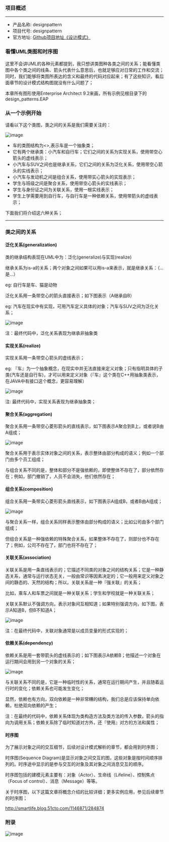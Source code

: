 ### 项目概述

---
- 产品名称: designpattern
- 项目代号: designpattern
- 官方地址: [Github项目地址《设计模式》](https://github.com/czsvn/designpattern.git)

### 看懂UML类图和时序图

这里不会讲UML的各种元素都提到，我只想讲类图种各类之间的关系；能看懂类图中各个类之间的线条、箭头代表什么意思后，也就足够应对日常的工作和交流；同时，我们能够将类图所表达的含义和最终的代码对应起来；有了这些知识，看后面章节的设计模式结构图就没有什么问题了；

本章所有图形使用Enterprise Architect 9.2来画，所有示例见根目录下的design_patterns.EAP

### 从一个示例开始

请看以下这个类图，类之间的关系是我们需要关注的：

![image](https://design-patterns.readthedocs.io/zh_CN/latest/_images/uml_class_struct.jpg)

- 车的类图结构为<<abstract>>,表示车是一个抽象类；
- 它有两个继承类：小汽车和自行车；它们之间的关系为实现关系，使用带空心箭头的虚线表示；
- 小汽车与SUV之间也是继承关系，它们之间的关系为泛化关系，使用带空心箭头的实线表示；
- 小汽车与发动机之间是组合关系，使用带实心箭头的实现表示；
- 学生与班级之间是聚合关系，使用带空心箭头的实线表示；
- 学生与身份证之间为关联关系，使用一根实线表示；
- 学生上学需要用到自行车，与自行车是一种依赖关系，使用带箭头的虚线表示；

下面我们将介绍这六种关系；

---

### 类之间的关系
#### 泛化关系(generalization)
类的继承结构表现在UML中为：泛化(generalize)与实现(realize)

继承关系为is-a的关系；两个对象之间如果可以用is-a来表示，就是继承关系：（...是...）

eg: 自行车是车、猫是动物

泛化关系用一条带空心的箭头直接表示；如下图表示（A继承自B）

eg: 汽车在现实中有实现，可用汽车定义具体的对象；汽车与SUV之间为泛化关系；

![image](https://design-patterns.readthedocs.io/zh_CN/latest/_images/uml_generalize.jpg)

注：最终代码中，泛化关系表现为继承非抽象类

#### 实现关系(realize)

实现关系用一条带空心箭头的虚线表示；

eg: 『车』为一个抽象概念，在现实中并无法直接来定义对象；只有指明具体的子类(汽车还是自行车)，才可以用来定义对象（『车』这个类在C++用抽象类表示，在JAVA中有接口这个概念，更容易理解）

![image](https://design-patterns.readthedocs.io/zh_CN/latest/_images/uml_realize.jpg)

注: 最终代码中，实现关系表现为继承抽象类；

#### 聚合关系(aggregation)

聚合关系用一条带空心菱形箭头的直线表示，如下图表示A聚合到B上，或者说B由A组成；

![image](https://design-patterns.readthedocs.io/zh_CN/latest/_images/uml_aggregation.jpg)

聚合关系用于表示实体对象之间的关系，表示整体由部分构成的语义；例如一个部门由多个员工组成；

与组合关系不同的是，整体和部分不是强依赖的，即使整体不存在了，部分依然存在；例如，部门撤销了，人员不会消失，他们依然存在；

#### 组合关系(composition)

组合关系用一条带实心菱形箭头直线表示，如下图表示A组成B，或者B由A组成；

![image](https://design-patterns.readthedocs.io/zh_CN/latest/_images/uml_composition.jpg)

与聚合关系一样，组合关系同样表示整体由部分构成的语义；比如公司由多个部门组成；

但组合关系是一种强依赖的特殊聚合关系，如果整体不存在了，则部分也不存在了；例如，公司不存在了，部门也将不存在了；

#### 关联关系(association)

关联关系是用一条直线表示的；它描述不同类的对象之间的结构关系；它是一种静态关系，通常与运行状态无关，一般由常识等因素决定的；它一般用来定义对象之间的静态的、天然的结构；所以，关联关系是一种『强关联』的关系；

比如，乘车人和车票之间就是一种关联关系；学生和学校就是一种关联关系；

关联关系默认不强调方向，表示对象间互相知道；如果特别强调方向，如下图，表示A知道B，但B不知道A；

![image](https://design-patterns.readthedocs.io/zh_CN/latest/_images/uml_association.jpg)

注：在最终代码中，关联对象通常是以成员变量的形式实现的；

#### 依赖关系(dependency)

依赖关系是用一套带箭头的虚线表示的；如下图表示A依赖B；他描述一个对象在运行期间会用到另一个对象的关系；

![image](https://design-patterns.readthedocs.io/zh_CN/latest/_images/uml_dependency.jpg)

与关联关系不同的是，它是一种临时性的关系，通常在运行期间产生，并且随着运行时的变化；依赖关系也可能发生变化；

显然，依赖也有方向，双向依赖是一种非常糟的结构，我们总是应该保持单向依赖，杜绝双向依赖的产生；

注：在最终的代码中，依赖关系体现为类构造方法及类方法的传入参数，箭头的指向为调用关系；依赖关系除了临时知道对方外，还『使用』对方的方法和属性；

#### 时序图
为了展示对象之间的交互细节，后续对设计模式解析的章节，都会用到时序图；

时序图(Sequence Diagram)是显示对象之间交互的图，这些对象是按时间顺序排列的。时序途中显示的是参与交互的对象及其对象之间消息交互的顺序。

时序图包括的建模元素主要有：对象（Actor）、生命线（Lifeline）、控制焦点（Focus of control）、消息（Message）等等。

关于时序图，以下这篇文章将概念介绍的比较详细；更多实例应用，参见后续章节的时序图；

http://smartlife.blog.51cto.com/1146871/284874

### 附录

![image](https://design-patterns.readthedocs.io/zh_CN/latest/_images/uml_AbatractClass.jpg)